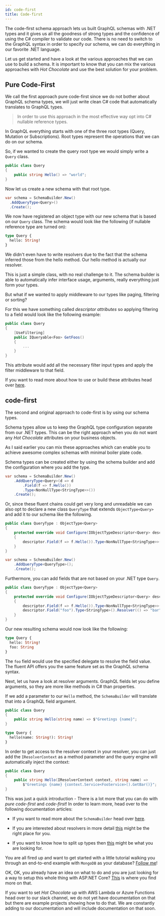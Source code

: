 ```yaml
---
id: code-first
title: Code-first
---
```


The code-first schema approach lets us built GraphQL schemas with .NET types and it gives us all the goodness of strong types and the confidence of using the C# compiler to validate our code. There is no need to switch to the GraphQL syntax in order to specify our schema, we can do everything in our favorite .NET language.

Let us get started and have a look at the various approaches that we can use to build a schema. It is important to know that you can mix the various approaches with _Hot Chocolate_ and use the best solution for your problem.

## Pure Code-First

We call the first approach pure code-first since we do not bother about GraphQL schema types, we will just write clean C# code that automatically translates to GraphQL types.

> In order to use this approach in the most effective way opt into C# nullable reference types.

In GraphQL everything starts with one of the three root types (Query, Mutation or Subscriptions). Root types represent the operations that we can do on our schema.

So, if we wanted to create the query root type we would simply write a `Query` class.

```csharp
public class Query
{
    public string Hello() => "world";
}
```

Now let us create a new schema with that root type.

```csharp
var schema = SchemaBuilder.New()
  .AddQueryType<Query>()
  .Create();
```

We now have registered an object type with our new schema that is based on our `Query` class. The schema would look like the following (if nullable reference type are turned on):

```graphql
type Query {
  hello: String!
}
```

We didn't even have to write resolvers due to the fact that the schema inferred those from the hello method. Our hello method is actually our resolver.

This is just a simple class, with no real challenge to it. The schema builder is able to automatically infer interface usage, arguments, really everything just form your types.

But what if we wanted to apply middleware to our types like paging, filtering or sorting?

For this we have something called _descriptor attributes_ so applying filtering to a field would look like the following example:

```csharp
public class Query
{
    [UseFiltering]
    public IQueryable<Foo> GetFoos()
    {
        ...
    }
}
```

This attribute would add all the necessary filter input types and apply the filter middleware to that field.

If you want to read more about how to use or build these attributes head over [here](descriptor-attributes.md).

## code-first

The second and original approach to code-first is by using our schema types.

Schema types allow us to keep the GraphQL type configuration separate from our .NET types. This can be the right approach when you do not want any _Hot Chocolate_ attributes on your business objects.

As I said earlier you can mix these approaches which can enable you to achieve awesome complex schemas with minimal boiler plate code.

Schema types can be created either by using the schema builder and add the configuration where you add the type.

```csharp
var schema = SchemaBuilder.New()
    .AddQueryType<Query>(d => d
        .Field(f => f.Hello())
        .Type<NonNullType<StringType>>())
    .Create();
```

Or, since these fluent chains could get very long and unreadable we can also opt to declare a new class `QueryType` that extends `ObjectType<Query>` and add it to our schema like the following.

```csharp
public class QueryType : ObjectType<Query>
{
    protected override void Configure(IObjectTypeDescriptor<Query> descriptor)
    {
        descriptor.Field(f => f.Hello()).Type<NonNullType<StringType>>();
    }
}

var schema = SchemaBuilder.New()
    .AddQueryType<QueryType>();
    .Create();
```

Furthermore, you can add fields that are not based on your .NET type `Query`.

```csharp
public class QueryType : ObjectType<Query>
{
    protected override void Configure(IObjectTypeDescriptor<Query> descriptor)
    {
        descriptor.Field(f => f.Hello()).Type<NonNullType<StringType>>();
        descriptor.Field("foo").Type<StringType>().Resolver(() => "bar");
    }
}
```

Our new resulting schema would now look like the following:

```graphql
type Query {
  hello: String!
  foo: String
}
```

The `foo` field would use the specified delegate to resolve the field value. The fluent API offers you the same feature set as the GraphQL schema syntax.

Next, let us have a look at resolver arguments. GraphQL fields let you define arguments, so they are more like methods in C# than properties.

If we add a parameter to our `Hello` method, the `SchemaBuilder` will translate that into a GraphQL field argument.

```csharp
public class Query
{
    public string Hello(string name) => $"Greetings {name}";
}
```

```graphql
type Query {
  hello(name: String!): String!
}
```

In order to get access to the resolver context in your resolver, you can just add the `IResolverContext` as a method parameter and the query engine will automatically inject the context:

```csharp
public class Query
{
    public string Hello(IResolverContext context, string name) =>
        $"Greetings {name} {context.Service<FooService>().GetBar()}";
}
```

This was just a quick introduction - There is a lot more that you can do with _pure code-first_ and _code-first_! In order to learn more, head over to the following documentation articles:

- If you want to read more about the `SchemaBuilder` head over [here](schema.md).

- If you are interested about resolvers in more detail [this](resolvers.md) might be the right place for you.

- If you want to know how to split up types then [this](splitting-types.md) might be what you are looking for. 

You are all fired up and want to get started with a little tutorial walking you through an end-to-end example with `MongoDB` as your database? [Follow me](tutorial-mongo.md)!

OK, OK, you already have an idea on what to do and you are just looking for a way to setup this whole thing with ASP.NET Core? [This](aspnet.md) is where you find more on that.

If you want to set _Hot Chocolate_ up with AWS Lambda or Azure Functions head over to our slack channel, we do not yet have documentation on that but there are example projects showing how to do that. We are constantly adding to our documentation and will include documentation on that soon.
